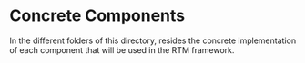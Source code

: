 # Concrete Components
In the different folders of this directory, resides the concrete implementation of each component that will be used in the RTM framework.
